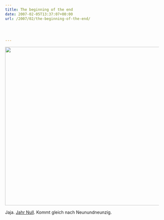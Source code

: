 ```yaml
---
title: The beginning of the end
date: 2007-02-05T13:37:07+00:00
url: /2007/02/the-beginning-of-the-end/




---
```

<img src="//die.schreibbloga.de/images/222.jpg" width="520" />

Jaja. [Jahr Null][1]. Kommt gleich nach Neunundneunzig.

 [1]: http://yearzero.nin.com/
